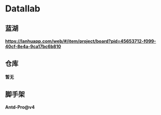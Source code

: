 # DataIlab

## 蓝湖
#### https://lanhuapp.com/web/#/item/project/board?pid=45653712-f099-40cf-8e4a-9ca17bc6b810

## 仓库
#### 暂无

## 脚手架
#### Antd-Pro@v4